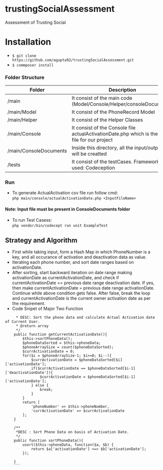 # trustingSocialAssessment
Assessment of Trusting Social

# Installation
- ```$ git clone https://github.com/agupta92/trustingSocialAssessment.git```
- ```$ commposer install ```

### Folder Structure


| Folder | Description |
| ------ | ------ |
| /main | It consist of the main code (Model/Console/Helper/consoleDocuments) |
| /main/Model | It consist of the PhoneRecord Model |
| /main/Helper | It consist of the Helper Classes |
| /main/Console | It consist of the Console file actualActivationDate.php which is the main file for our project |
| /main/ConsoleDocuments | Inside this directory, all the input/output csv will be creatted |
| /tests | It consist of the testCases. Framework used: Codeception |


### Run
- To generate ActualActivation csv file run follow cmd: <br>
  ``` php main/console/actualActivationDate.php <InputFileName> ```
#### Note: Input file must be present in ConsoleDocuments folder

- To run Test Casess: <br>
``` php vendor/bin/codecept run unit ExampleTest ```

## Strategy and Algorithm
- First while taking input, form a Hash Map in which PhoneNumber is a key, and all occurance of activation and deactivation data as value.
- Iterating each phone number, and sort date ranges based on activationDate.
- After sorting, start backward iteration on date range making activationDate as currentActivationDate, and check if currentActivationDate == previous date range deactivation date. If yes, then make currentActivationDate = previous date range activationDate. Continue while above condition gets false. After false, break the loop and currentActivationDate is the current owner activation date as per the requirement.
- Code Snipet of Major Two Function
```/**
     * DESC: Sort the phone data and calculate Actual Activation date of Current User.
     * @return array
     */
    public function getCurrentActivationDate(){
        $this->sortPhoneData();
        $phoneDataSorted = $this->phoneData;
        $phoneArraySize = count($phoneDataSorted);
        $currActivationDate = 0;
        for($i = $phoneArraySize-1; $i>=0; $i--){
            $currActivationDate = $phoneDataSorted[$i]['activationDate'];
            if($currActivationDate == $phoneDataSorted[$i-1]['deactivationDate']){
                $currActivationDate = $phoneDataSorted[$i-1]['activationDate'];
            } else {
                break;
            }
        }
        return [
            'phoneNumber' => $this->phoneNumber,
            'currActivationDate' => $currActivationDate
        ];
    }

    /**
     *DESC : Sort Phone Data on basis of Activation Date.
     */
    public function sortPhoneData(){
        usort($this->phoneData, function($a, $b) {
            return $a['activationDate'] <=> $b['activationDate'];
        });

    }
    ```
